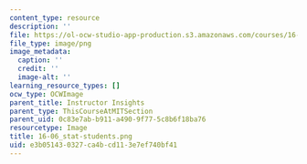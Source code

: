 ```yaml
---
content_type: resource
description: ''
file: https://ol-ocw-studio-app-production.s3.amazonaws.com/courses/16-06-principles-of-automatic-control-fall-2012/e3b051430327ca4bcd113e7ef740bf41_16-06_stat-students.png
file_type: image/png
image_metadata:
  caption: ''
  credit: ''
  image-alt: ''
learning_resource_types: []
ocw_type: OCWImage
parent_title: Instructor Insights
parent_type: ThisCourseAtMITSection
parent_uid: 0c83e7ab-b911-a490-9f77-5c8b6f18ba76
resourcetype: Image
title: 16-06_stat-students.png
uid: e3b05143-0327-ca4b-cd11-3e7ef740bf41
---
```

